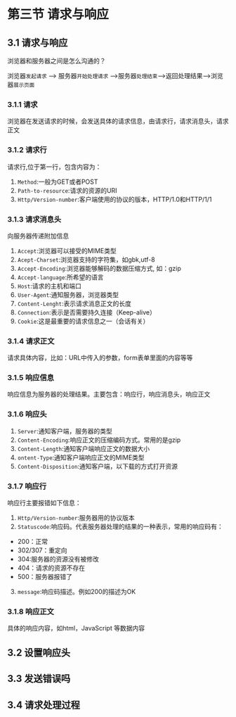 # 第三节 请求与响应
## 3.1 请求与响应
浏览器和服务器之间是怎么沟通的？

浏览器`发起请求` --> 服务器`开始处理请求` -->服务器`处理结束`-->返回处理结果-->浏览器`展示页面`

### 3.1.1 请求
浏览器在发送请求的时候，会发送具体的请求信息，由请求行，请求消息头，请求正文

### 3.1.2 请求行
请求行,位于第一行，包含内容为：
1. `Method`:一般为GET或者POST
2. `Path-to-resource`:请求的资源的URI
3. `Http/Version-number`:客户端使用的协议的版本，HTTP/1.0和HTTP/1/1

### 3.1.3 请求消息头
向服务器传递附加信息
1. `Accept`:浏览器可以接受的MIME类型
2. `Acept-Charset`:浏览器支持的字符集，如gbk,utf-8 
3. `Accept-Encoding`:浏览器能够解码的数据压缩方式, 如：gzip 
4. `Accept-language`:所希望的语言
5. `Host`:请求的主机和端口
6. `User-Agent`:通知服务器，浏览器类型
7. `Content-Lenght`:表示请求消息正文的长度
8. `Connection`:表示是否需要持久连接（Keep-alive）
9. `Cookie`:这是最重要的请求信息之一（会话有关）

### 3.1.4 请求正文
请求具体内容，比如：URL中传入的参数，form表单里面的内容等等

### 3.1.5 响应信息
响应信息为服务器的处理结果。主要包含：响应行，响应消息头，响应正文

### 3.1.6 响应头
1. `Server`:通知客户端，服务器的类型
2. `Content-Encoding`:响应正文的压缩编码方式。常用的是gzip
3. `Content-Length`:通知客户端响应正文的数据大小 
4. `ontent-Type`:通知客户端响应正文的MIME类型 
5. `Content-Disposition`:通知客户端，以下载的方式打开资源

### 3.1.7 响应行
响应行主要报错如下信息：
1. `Http/Version-number`:服务器用的协议版本 
2. `Statuscode`:响应码。代表服务器处理的结果的一种表示，常用的响应码有： 

* 200：正常 　　　　　　
* 302/307：重定向 　　　　　　
* 304:服务器的资源没有被修改 　　　　　　
* 404：请求的资源不存在 　　　　　　
* 500：服务器报错了 
3. `message`:响应码描述。例如200的描述为OK

### 3.1.8 响应正文
具体的响应内容，如html，JavaScript 等数据内容

## 3.2 设置响应头
## 3.3 发送错误吗
## 3.4 请求处理过程
